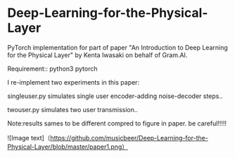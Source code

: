 # Deep-Learning-for-the-Physical-Layer
PyTorch implementation for part of paper "An Introduction to Deep Learning for the Physical Layer" by Kenta Iwasaki on behalf of Gram.AI.


Requirement::
python3 pytorch

I re-implement two experiments in this paper:


 singleuser.py simulates single user encoder-adding noise-decoder steps..
 
 
 twouser.py simulates two user transmission..
 
 
 Note:results sames to be different compred to figure in paper. be careful!!!!! 
 
 ![Image text]（https://github.com/musicbeer/Deep-Learning-for-the-Physical-Layer/blob/master/paper1.png）
